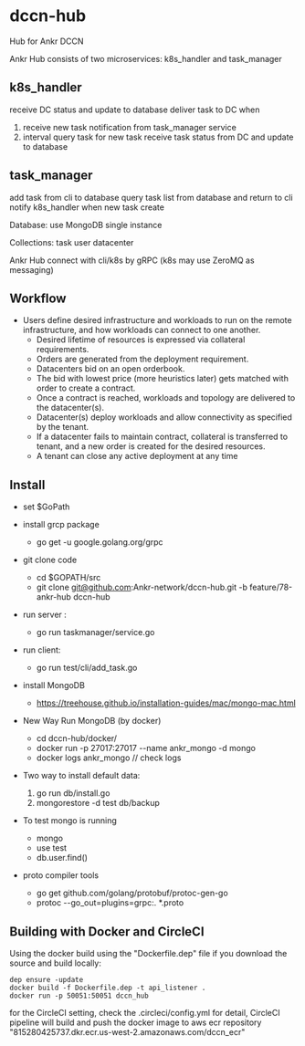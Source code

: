 # dccn-hub
Hub for Ankr DCCN

Ankr Hub consists of two microservices: k8s_handler and task_manager

## k8s_handler

receive DC status and update to database
deliver task to DC when
1.  receive new task notification from task_manager service  
2. interval query task for new task
receive task status from DC and update to database

## task_manager

add task from cli to database
query task list from database and return to cli
notify k8s_handler when new task create


Database:
use MongoDB single instance

Collections:
task
user
datacenter

Ankr Hub connect with cli/k8s  by gRPC (k8s may use ZeroMQ as messaging)

## Workflow

* Users define desired infrastructure and workloads to run on the remote infrastructure, and how workloads can connect to one another.
  * Desired lifetime of resources is expressed via collateral requirements.
  * Orders are generated from the deployment requirement.
  * Datacenters bid on an open orderbook.
  * The bid with lowest price (more heuristics later) gets matched with order to create a contract.
  * Once a contract is reached, workloads and topology are delivered to the datacenter(s).
  * Datacenter(s) deploy workloads and allow connectivity as specified by the tenant.
  * If a datacenter fails to maintain contract, collateral is transferred to tenant, and a new order is created for the desired resources.
  * A tenant can close any active deployment at any time

## Install
* set $GoPath

* install grcp package  
  * go get -u google.golang.org/grpc

* git clone code  
  * cd $GOPATH/src  
  * git clone git@github.com:Ankr-network/dccn-hub.git  -b feature/78-ankr-hub dccn-hub

* run server :   
  * go run taskmanager/service.go

* run client:   
  * go run test/cli/add_task.go

* install MongoDB  
  * https://treehouse.github.io/installation-guides/mac/mongo-mac.html

* New Way Run MongoDB  (by docker)   
  * cd dccn-hub/docker/   
  * docker run   -p 27017:27017  --name ankr_mongo -d mongo  
  * docker logs ankr_mongo  // check logs 

* Two way to install default data:
  1. go run db/install.go  
  2. mongorestore -d test db/backup   


* To test mongo is running
  * mongo   
  * use test    
  * db.user.find()

* proto compiler tools
  * go get github.com/golang/protobuf/protoc-gen-go   
  * protoc --go_out=plugins=grpc:. *.proto

## Building with Docker and CircleCI
Using the docker build using the "Dockerfile.dep" file if you download the source and build locally: 
```
dep ensure -update
docker build -f Dockerfile.dep -t api_listener .
docker run -p 50051:50051 dccn_hub
```

for the CircleCI setting, check the .circleci/config.yml for detail,  CircleCI pipeline will build and push the docker image to aws ecr repository "815280425737.dkr.ecr.us-west-2.amazonaws.com/dccn_ecr" 
